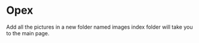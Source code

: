 # Opex
Add all the pictures in a new folder named images
index folder will take you to the main page.
